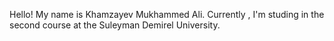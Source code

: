 Hello! My name is Khamzayev Mukhammed Ali. Currently , I'm studing in the second course at the Suleyman Demirel University. 